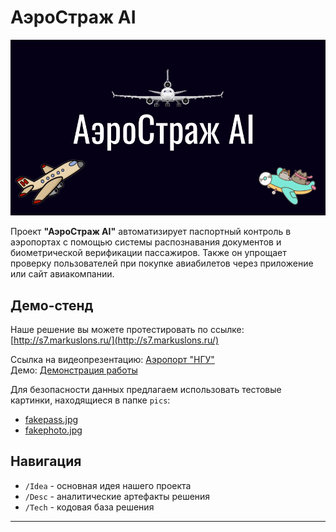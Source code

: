 # АэроСтраж AI

![Демонстрация работы системы](pics/aerostaj.gif)

Проект **"АэроСтраж AI"** автоматизирует паспортный контроль в аэропортах с помощью системы распознавания документов и биометрической верификации пассажиров. Также он упрощает проверку пользователей при покупке авиабилетов через приложение или сайт авиакомпании.

## Демо-стенд

Наше решение вы можете протестировать по ссылке:  
[http://s7.markuslons.ru/](http://s7.markuslons.ru/)

Ссылка на видеопрезентацию: [Аэропорт "НГУ"](https://drive.google.com/file/d/1ut4_P_edNxvVPZ3QqnOn6kivZu_2HXvz/view?usp=drive_link) <br>
Демо: [Демонстрация работы](https://drive.google.com/file/d/1PWP7AgfFLCTCx_0zSAtJqtyGUC0mHmLg/view?usp=sharing)

Для безопасности данных предлагаем использовать тестовые картинки, находящиеся в папке `pics`:  
- [fakepass.jpg](pics/fakepass.jpg)
- [fakephoto.jpg](pics/fakephoto.jpg) 

## Навигация

- `/Idea` - основная идея нашего проекта  
- `/Desc` - аналитические артефакты решения  
- `/Tech` - кодовая база решения  

---
